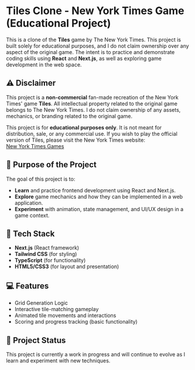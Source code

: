 # Tiles Clone - New York Times Game (Educational Project)

This is a clone of the **Tiles** game by The New York Times. This project is built solely for educational purposes, and I do not claim ownership over any aspect of the original game. The intent is to practice and demonstrate coding skills using **React** and **Next.js**, as well as exploring game development in the web space.

## ⚠️ Disclaimer

This project is a **non-commercial** fan-made recreation of the New York Times' game **Tiles**. All intellectual property related to the original game belongs to The New York Times. I do not claim ownership of any assets, mechanics, or branding related to the original game.

This project is for **educational purposes only**. It is not meant for distribution, sale, or any commercial use. If you wish to play the official version of Tiles, please visit the New York Times website:  
[New York Times Games](https://www.nytimes.com/puzzles/tiles)

## 🎯 Purpose of the Project

The goal of this project is to:

- **Learn** and practice frontend development using React and Next.js.
- **Explore** game mechanics and how they can be implemented in a web application.
- **Experiment** with animation, state management, and UI/UX design in a game context.

## 🚀 Tech Stack

- **Next.js** (React framework)
- **Tailwind CSS** (for styling)
- **TypeScript** (for functionality)
- **HTML5/CSS3** (for layout and presentation)

## 💻 Features

- Grid Generation Logic
- Interactive tile-matching gameplay
- Animated tile movements and interactions
- Scoring and progress tracking (basic functionality)

## 🚧 Project Status

This project is currently a work in progress and will continue to evolve as I learn and experiment with new techniques.
